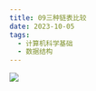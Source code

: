 ```yaml
---
title: 09三种链表比较
date: 2023-10-05
tags:
  - 计算机科学基础
  - 数据结构
---
```


![](/images/posts/Pasted%20image%2020231005150114.png)